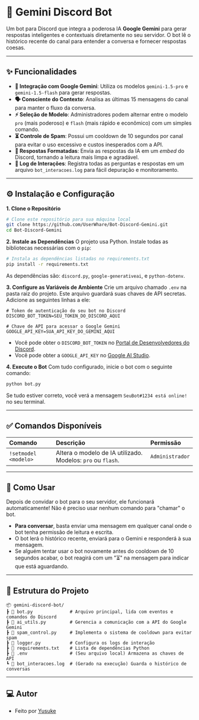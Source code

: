 # 🤖 Gemini Discord Bot

Um bot para Discord que integra a poderosa IA **Google Gemini** para gerar respostas inteligentes e contextuais diretamente no seu servidor. O bot lê o histórico recente do canal para entender a conversa e fornecer respostas coesas.

---

## ✨ Funcionalidades

- **🧠 Integração com Google Gemini**: Utiliza os modelos `gemini-1.5-pro` e `gemini-1.5-flash` para gerar respostas.
- **🗣️ Consciente do Contexto**: Analisa as últimas 15 mensagens do canal para manter o fluxo da conversa.
- **⚡ Seleção de Modelo**: Administradores podem alternar entre o modelo `pro` (mais poderoso) e `flash` (mais rápido e econômico) com um simples comando.
- **⏳ Controle de Spam**: Possui um cooldown de 10 segundos por canal para evitar o uso excessivo e custos inesperados com a API.
- **📄 Respostas Formatadas**: Envia as respostas da IA em um *embed* do Discord, tornando a leitura mais limpa e agradável.
- **📝 Log de Interações**: Registra todas as perguntas e respostas em um arquivo `bot_interacoes.log` para fácil depuração e monitoramento.

---

## ⚙️ Instalação e Configuração

**1. Clone o Repositório**
```bash
# Clone este repositório para sua máquina local
git clone https://github.com/UserWhare/Bot-Discord-Gemini.git
cd Bot-Discord-Gemini
```

**2. Instale as Dependências**
O projeto usa Python. Instale todas as bibliotecas necessárias com o `pip`:
```bash
# Instala as dependências listadas no requirements.txt
pip install -r requirements.txt
```
As dependências são: `discord.py`, `google-generativeai`, e `python-dotenv`.

**3. Configure as Variáveis de Ambiente**
Crie um arquivo chamado `.env` na pasta raiz do projeto. Este arquivo guardará suas chaves de API secretas. Adicione as seguintes linhas a ele:

```env
# Token de autenticação do seu bot no Discord
DISCORD_BOT_TOKEN=SEU_TOKEN_DO_DISCORD_AQUI

# Chave de API para acessar o Google Gemini
GOOGLE_API_KEY=SUA_API_KEY_DO_GEMINI_AQUI
```
- Você pode obter o `DISCORD_BOT_TOKEN` no [Portal de Desenvolvedores do Discord](https://discord.com/developers/applications).
- Você pode obter a `GOOGLE_API_KEY` no [Google AI Studio](https://aistudio.google.com/app/apikey).

**4. Execute o Bot**
Com tudo configurado, inicie o bot com o seguinte comando:
```bash
python bot.py
```
Se tudo estiver correto, você verá a mensagem `SeuBot#1234 está online!` no seu terminal.

---

## ✅ Comandos Disponíveis

| Comando | Descrição | Permissão |
| :--- | :--- | :--- |
| `!setmodel <modelo>` | Altera o modelo de IA utilizado. Modelos: `pro` ou `flash`. | `Administrador` |

---

## 🚀 Como Usar

Depois de convidar o bot para o seu servidor, ele funcionará automaticamente! Não é preciso usar nenhum comando para "chamar" o bot.

- **Para conversar**, basta enviar uma mensagem em qualquer canal onde o bot tenha permissão de leitura e escrita.
- O bot lerá o histórico recente, enviará para o Gemini e responderá à sua mensagem.
- Se alguém tentar usar o bot novamente antes do cooldown de 10 segundos acabar, o bot reagirá com um "⏳" na mensagem para indicar que está aguardando.

---

## 📂 Estrutura do Projeto

```
📦 gemini-discord-bot/
┣ 📜 bot.py              # Arquivo principal, lida com eventos e comandos do Discord
┣ 📜 ai_utils.py         # Gerencia a comunicação com a API do Google Gemini
┣ 📜 spam_control.py     # Implementa o sistema de cooldown para evitar spam
┣ 📜 logger.py           # Configura os logs de interação
┣ 📜 requirements.txt    # Lista de dependências Python
┣ 📜 .env                # (Seu arquivo local) Armazena as chaves de API
┗ 📜 bot_interacoes.log  # (Gerado na execução) Guarda o histórico de conversas
```

---

## 💻 Autor

- Feito por [Yusuke](https://github.com/UserWhare)
